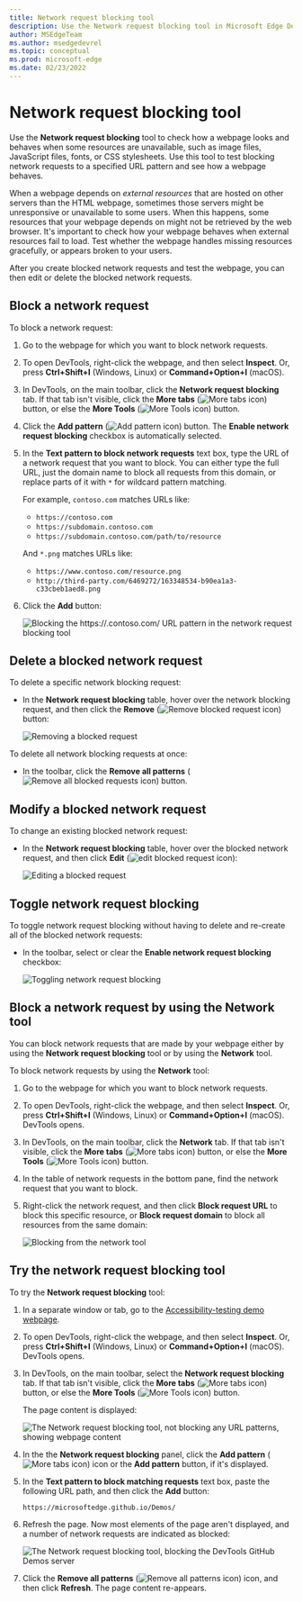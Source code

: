```yaml
---
title: Network request blocking tool
description: Use the Network request blocking tool in Microsoft Edge DevTools to block selected network requests, to find out how webpages look and behave when some resources are not available.
author: MSEdgeTeam
ms.author: msedgedevrel
ms.topic: conceptual
ms.prod: microsoft-edge
ms.date: 02/23/2022
---
```

# Network request blocking tool

Use the **Network request blocking** tool to check how a webpage looks and behaves when some resources are unavailable, such as image files, JavaScript files, fonts, or CSS stylesheets.  Use this tool to test blocking network requests to a specified URL pattern and see how a webpage behaves.

When a webpage depends on _external resources_ that are hosted on other servers than the HTML webpage, sometimes those servers might be unresponsive or unavailable to some users. When this happens, some resources that your webpage depends on might not be retrieved by the web browser.  It's important to check how your webpage behaves when external resources fail to load.  Test whether the webpage handles missing resources gracefully, or appears broken to your users.

After you create blocked network requests and test the webpage, you can then edit or delete the blocked network requests.


<!-- ====================================================================== -->
## Block a network request

To block a network request:

1. Go to the webpage for which you want to block network requests.

1. To open DevTools, right-click the webpage, and then select **Inspect**.  Or, press **Ctrl+Shift+I** (Windows, Linux) or **Command+Option+I** (macOS).

1. In DevTools, on the main toolbar, click the **Network request blocking** tab.  If that tab isn't visible, click the **More tabs** (![More tabs icon](./network-request-blocking-tool-images/more-tabs-icon-light-theme.png)) button, or else the **More Tools** (![More Tools icon](./network-request-blocking-tool-images/more-tools-icon-light-theme.png)) button.

1. Click the **Add pattern** (![Add pattern icon](./network-request-blocking-tool-images/add-pattern-icon.png)) button.  The **Enable network request blocking** checkbox is automatically selected.

1. In the **Text pattern to block network requests** text box, type the URL of a network request that you want to block.  You can either type the full URL, just the domain name to block all requests from this domain, or replace parts of it with `*` for wildcard pattern matching.
   
   For example, `contoso.com` matches URLs like:

   * `https://contoso.com`
   * `https://subdomain.contoso.com`
   * `https://subdomain.contoso.com/path/to/resource`

   And `*.png` matches URLs like:
   
   * `https://www.contoso.com/resource.png`
   * `http://third-party.com/6469272/163348534-b90ea1a3-c33cbeb1aed8.png`

1. Click the **Add** button:

   ![Blocking the https://*.contoso.com/* URL pattern in the network request blocking tool](./network-request-blocking-tool-images/block-network-request.png)


<!-- ====================================================================== -->
## Delete a blocked network request

To delete a specific network blocking request:

*  In the **Network request blocking** table, hover over the network blocking request, and then click the **Remove** (![Remove blocked request icon](./network-request-blocking-tool-images/remove-blocked-request-icon.png)) button:

   ![Removing a blocked request](./network-request-blocking-tool-images/remove-blocked-request.png)


To delete all network blocking requests at once:

*  In the toolbar, click the **Remove all patterns** (![Remove all blocked requests icon](./network-request-blocking-tool-images/remove-all-blocked-requests-icon.png)) button.


<!-- ====================================================================== -->
## Modify a blocked network request

To change an existing blocked network request:

*  In the **Network request blocking** table, hover over the blocked network request, and then click **Edit** (![edit blocked request icon](./network-request-blocking-tool-images/edit-blocked-request-icon.png)):

   ![Editing a blocked request](./network-request-blocking-tool-images/edit-blocked-request.png)


<!-- ====================================================================== -->
## Toggle network request blocking

To toggle network request blocking without having to delete and re-create all of the blocked network requests:

*  In the toolbar, select or clear the **Enable network request blocking** checkbox:

   ![Toggling network request blocking](./network-request-blocking-tool-images/toggle-request-blocking.png)


<!-- ====================================================================== -->
## Block a network request by using the Network tool

You can block network requests that are made by your webpage either by using the **Network request blocking** tool or by using the **Network** tool.

To block network requests by using the **Network** tool:

1. Go to the webpage for which you want to block network requests.

1. To open DevTools, right-click the webpage, and then select **Inspect**.  Or, press **Ctrl+Shift+I** (Windows, Linux) or **Command+Option+I** (macOS).  DevTools opens.

1. In DevTools, on the main toolbar, click the **Network** tab.  If that tab isn't visible, click the **More tabs** (![More tabs icon](./network-request-blocking-tool-images/more-tabs-icon-light-theme.png)) button, or else the **More Tools** (![More Tools icon](./network-request-blocking-tool-images/more-tools-icon-light-theme.png)) button.

1. In the table of network requests in the bottom pane, find the network request that you want to block.

1. Right-click the network request, and then click **Block request URL** to block this specific resource, or **Block request domain** to block all resources from the same domain:

   ![Blocking from the network tool](./network-request-blocking-tool-images/block-request-from-network-tool.png)


<!-- ====================================================================== -->
## Try the network request blocking tool

To try the **Network request blocking** tool:

1. In a separate window or tab, go to the [Accessibility-testing demo webpage](https://microsoftedge.github.io/Demos/devtools-a11y-testing/).

1. To open DevTools, right-click the webpage, and then select **Inspect**.  Or, press **Ctrl+Shift+I** (Windows, Linux) or **Command+Option+I** (macOS).  DevTools opens.

1. In DevTools, on the main toolbar, select the **Network request blocking** tab.  If that tab isn't visible, click the **More tabs** (![More tabs icon](./network-request-blocking-tool-images/more-tabs-icon-light-theme.png)) button, or else the **More Tools** (![More Tools icon](./network-request-blocking-tool-images/more-tools-icon-light-theme.png)) button.

   The page content is displayed:

   ![The Network request blocking tool, not blocking any URL patterns, showing webpage content](./network-request-blocking-tool-images/network-request-blocking-tool-not-blocked.png)

1. In the the **Network request blocking** panel, click the **Add pattern** (![More tabs icon](./network-request-blocking-tool-images/more-tabs-icon-light-theme.png)) icon or the **Add pattern** button, if it's displayed.

1. In the **Text pattern to block matching requests** text box, paste the following URL path, and then click the **Add** button:

   ```http
   https://microsoftedge.github.io/Demos/
   ```
   
1.  Refresh the page.  Now most elements of the page aren't displayed, and a number of network requests are indicated as blocked:

    ![The Network request blocking tool, blocking the DevTools GitHub Demos server](./network-request-blocking-tool-images/network-request-blocking-tool.png)

1. Click the **Remove all patterns** (![Remove all patterns icon](./network-request-blocking-tool-images/network-request-blocking-tool-remove-all-patterns-icon.png)) icon, and then click **Refresh**.  The page content re-appears.
